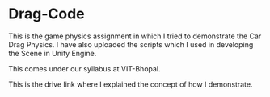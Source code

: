 # Drag-Code

This is the game physics assignment in which I tried to demonstrate the Car Drag Physics. I have also uploaded the scripts which I used in developing the Scene in Unity Engine.

This comes under our syllabus at VIT-Bhopal.

This is the drive link where I explained the concept of how I demonstrate.
